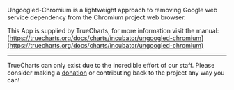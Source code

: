 Ungoogled-Chromium is a lightweight approach to removing Google web service dependency from the Chromium project web browser.


This App is supplied by TrueCharts, for more information visit the manual: [https://truecharts.org/docs/charts/incubator/ungoogled-chromium](https://truecharts.org/docs/charts/incubator/ungoogled-chromium)

---

TrueCharts can only exist due to the incredible effort of our staff.
Please consider making a [donation](https://truecharts.org/docs/about/sponsor) or contributing back to the project any way you can!
